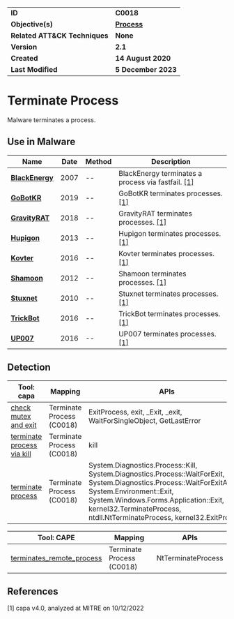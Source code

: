 <table>
<tr>
<td><b>ID</b></td>
<td><b>C0018</b></td>
</tr>
<tr>
<td><b>Objective(s)</b></td>
<td><b><a href="../process">Process</a></b></td>
</tr>
<tr>
<td><b>Related ATT&CK Techniques</b></td>
<td><b>None</b></td>
</tr>
<tr>
<td><b>Version</b></td>
<td><b>2.1</b></td>
</tr>
<tr>
<td><b>Created</b></td>
<td><b>14 August 2020</b></td>
</tr>
<tr>
<td><b>Last Modified</b></td>
<td><b>5 December 2023</b></td>
</tr>
</table>


# Terminate Process

Malware terminates a process.

## Use in Malware

|Name|Date|Method|Description|
|---|---|---|---|
|[**BlackEnergy**](../../xample-malware/blackenergy.md)|2007|--|BlackEnergy terminates a process via fastfail. [[1]](#1)|
|[**GoBotKR**](../../xample-malware/gobotkr.md)|2019|--|GoBotKR terminates processes. [[1]](#1)|
|[**GravityRAT**](../../xample-malware/gravity-rat.md)|2018|--|GravityRAT terminates processes. [[1]](#1)|
|[**Hupigon**](../../xample-malware/hupigon.md)|2013|--|Hupigon terminates processes. [[1]](#1)|
|[**Kovter**](../../xample-malware/kovter.md)|2016|--|Kovter terminates processes. [[1]](#1)|
|[**Shamoon**](../../xample-malware/shamoon.md)|2012|--|Shamoon terminates processes. [[1]](#1)|
|[**Stuxnet**](../../xample-malware/stuxnet.md)|2010|--|Stuxnet terminates processes. [[1]](#1)|
|[**TrickBot**](../../xample-malware/trickbot.md)|2016|--|TrickBot terminates processes. [[1]](#1)|
|[**UP007**](../../xample-malware/up007.md)|2016|--|UP007 terminates processes. [[1]](#1)|

## Detection

|Tool: capa|Mapping|APIs|
|---|---|---|
|[check mutex and exit](https://github.com/mandiant/capa-rules/blob/master/host-interaction/mutex/check-mutex-and-exit.yml)|Terminate Process (C0018)|ExitProcess, exit, _Exit, _exit, WaitForSingleObject, GetLastError|
|[terminate process via kill](https://github.com/mandiant/capa-rules/blob/master/host-interaction/process/terminate/terminate-process-via-kill.yml)|Terminate Process (C0018)|kill|
|[terminate process](https://github.com/mandiant/capa-rules/blob/master/host-interaction/process/terminate/terminate-process.yml)|Terminate Process (C0018)|System.Diagnostics.Process::Kill, System.Diagnostics.Process::WaitForExit, System.Diagnostics.Process::WaitForExitAsync, System.Environment::Exit, System.Windows.Forms.Application::Exit, kernel32.TerminateProcess, ntdll.NtTerminateProcess, kernel32.ExitProcess|

|Tool: CAPE|Mapping|APIs|
|---|---|---|
|[terminates_remote_process](https://github.com/CAPESandbox/community/tree/master/modules/signatures/terminates_remote_process.py)|Terminate Process (C0018)|NtTerminateProcess|

## References

<a name="1">[1]</a> capa v4.0, analyzed at MITRE on 10/12/2022

